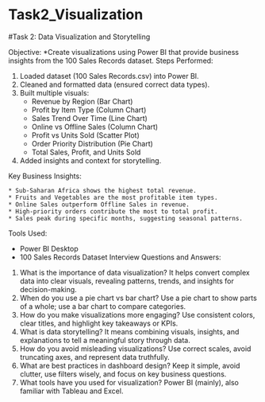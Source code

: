 # Task2_Visualization
#Task 2: Data Visualization and Storytelling

Objective:
       *Create visualizations using Power BI that provide business insights from the 100 Sales Records dataset.
Steps Performed:
1. Loaded dataset (100 Sales Records.csv) into Power BI.
2. Cleaned and formatted data (ensured correct data types).
3. Built multiple visuals:
   * Revenue by Region (Bar Chart)
   * Profit by Item Type (Column Chart)
   * Sales Trend Over Time (Line Chart)
   * Online vs Offline Sales (Column Chart)
   * Profit vs Units Sold (Scatter Plot)
   * Order Priority Distribution (Pie Chart)
   * Total Sales, Profit, and Units Sold
5. Added insights and context for storytelling.
   
Key Business Insights:

    * Sub-Saharan Africa shows the highest total revenue.
    * Fruits and Vegetables are the most profitable item types.
    * Online Sales outperform Offline Sales in revenue.
    * High-priority orders contribute the most to total profit.
    * Sales peak during specific months, suggesting seasonal patterns.
Tools Used:

  * Power BI Desktop
  * 100 Sales Records Dataset
 Interview Questions and Answers:

  1. What is the importance of data visualization?
  It helps convert complex data into clear visuals, revealing patterns, trends, and insights for decision-making.
  2. When do you use a pie chart vs bar chart?
  Use a pie chart to show parts of a whole; use a bar chart to compare categories.
  3. How do you make visualizations more engaging?
  Use consistent colors, clear titles, and highlight key takeaways or KPIs.
  4. What is data storytelling?
  It means combining visuals, insights, and explanations to tell a meaningful story through data.
  5. How do you avoid misleading visualizations?
  Use correct scales, avoid truncating axes, and represent data truthfully.
  6. What are best practices in dashboard design?
  Keep it simple, avoid clutter, use filters wisely, and focus on key business questions.
  7. What tools have you used for visualization?
Power BI (mainly), also familiar with Tableau and Excel.
